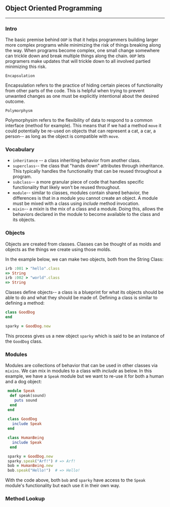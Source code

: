 ## Object Oriented Programming
---
### Intro 
The basic premise behind `OOP` is that it helps programmers building larger more complex programs while minimizing the risk of things breaking along the way. When programs become complex, one small change somewhere can trickle down and break multiple things along the chain. `OOP` lets programers make updates that will trickle down to all involved partied minimizing this risk.

`Encapsulation`

Encapsulation refers to the practice of hiding certain pieces of functionality from other parts of the code. This is helpful when trying to prevent unwanted changes as one must be explicitly intentional about the desired outcome. 


`Polymorphysm`

Polymorphysim refers to the flexibility of data to respond to a common interface (method for example). This means that if we had a method `move` it could potentially be re-used on objects that can represent a cat, a car, a person-- as long as the object is compatible with `move`.


### Vocabulary

- `inheritance` -- a class inheriting behavior from another class.
- `superclass`-- the class that "hands down" attributes through inheritance. This typically handles the functionality that can be reused throughout a program.
- `subclass`-- a more granular piece of code that handles specific functionality that likely won't  be reused throughout. 
- `module`-- similar to classes, modules contain shared behavior, the differences is that in a module you cannot create an object. A module must be mixed with a class using _include_ method invocation.
- `mixin`-- a _mixin_ is the mix of a class and a module. Doing this, allows the behaviors declared in the module to become available to the class and its objects.


### Objects 

Objects are created from classes. Classes can be thought of as molds and objects as the things we create using those molds. 

In the example below, we can make two objects, both from the String Class:
```ruby
irb :001 > "hello".class
=> String
irb :002 > "world".class
=> String
``` 

Classes define objects-- a class is a blueprint for what its objects should be able to do and what they should be made of. Defining a class is similar to defining a method:

```ruby
class GoodDog
end 

sparky = GoodDog.new
```

This process gives us a new object `sparky` which is said to be an instance of the `GoodDog` class.


### Modules

Modules are collections of behavior that can be used in other classes via `mixins`. We can mix in modules to a class with _include_ as below. In this example, we have a `Speak` module but we want to re-use it for both a human and a dog object:

```ruby
 module Speak
  def speak(sound)
    puts sound 
  end
 end
 
 class GoodDog
   include Speak
 end 

 class HumanBeing
   include Speak
  end 

 sparky = GoodDog.new
 sparky.speak("Arf!") # => Arf!
 bob = HumanBeing.new
 bob.speak("Hello!")  # => Hello!
```

With the code above, both `bob` and `sparky` have access to the `Speak` module's functionality but each use it in their own way. 

### Method Lookup

